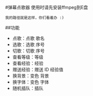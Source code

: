 #弹幕点歌器
使用时请先安装ffmpeg到E盘

    我的路径就是这样，你们看着办 :)

##功能
- 点歌：点歌 歌名
- 选歌：选歌 序号
- 切歌：切歌 序号
- 查看等级：等级
- 查看经验：经验
- 赠送经验：赠送 ID 经验值
- 换背景：变色 背景
- 换字体：变色 字体
- 随机插队：插队
